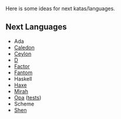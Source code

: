 Here is some ideas for next katas/languages.

## Next Languages

- Ada
- [Caledon][caledon]
- [Ceylon][ceylon]
- [D][d-lang]
- [Factor][factor]
- [Fantom][fantom]
- Haskell
- [Haxe][haxe]
- [Mirah][mirah]
- [Opa][opa] ([tests][opa-tests])
- Scheme
- [Shen][shen]

[caledon]: https://github.com/mmirman/caledon
[ceylon]: http://ceylon-lang.org/
[d-lang]: http://dlang.org/
[factor]: http://factorcode.org/
[fantom]: http://fantom.org/
[haxe]: http://haxe.org/
[mirah]: http://www.mirah.org/
[opa]: http://opalang.org
[opa-tests]: https://github.com/alokmenghrajani/riskybird/blob/master/utils/test.opa
[shen]: http://shenlanguage.org/
